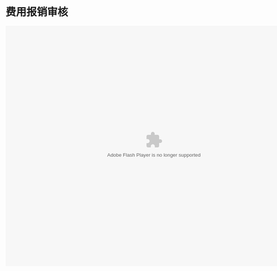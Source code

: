 # 费用报销审核

<embed src="http://resource.3cwdb.com/kailong-donghua/2 fysh.swf" width="800" height="650"  pluginspage="http://www.macromedia.com/go/getflashplayer" 
type="application/x-shockwave-flash" ></embed>
